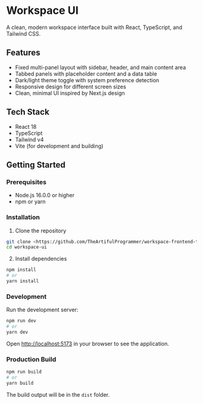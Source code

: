 # Workspace UI

A clean, modern workspace interface built with React, TypeScript, and Tailwind CSS.

## Features

- Fixed multi-panel layout with sidebar, header, and main content area
- Tabbed panels with placeholder content and a data table
- Dark/light theme toggle with system preference detection
- Responsive design for different screen sizes
- Clean, minimal UI inspired by Next.js design

## Tech Stack

- React 18
- TypeScript
- Tailwind v4
- Vite (for development and building)

## Getting Started

### Prerequisites

- Node.js 16.0.0 or higher
- npm or yarn

### Installation

1. Clone the repository

```bash
git clone <https://github.com/TheArtifulProgrammer/workspace-frontend-task.git>
cd workspace-ui
```

2. Install dependencies

```bash
npm install
# or
yarn install
```

### Development

Run the development server:

```bash
npm run dev
# or
yarn dev
```

Open [http://localhost:5173](http://localhost:5173) in your browser to see the application.

### Production Build

```bash
npm run build
# or
yarn build
```

The build output will be in the `dist` folder.
